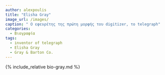 ```yaml
---
author: alexpoulis
title: "Elisha Gray"
image_url: /images/
caption: " Ο εφευρέτης της πρώτη μορφής του digitizer, το telegraph"
categories:
  - Βιογραφία
tags:
  - inventor of telegraph
  - Elisha Gray
  - Gray & Barton Co.
---
```


{% include_relative bio-gray.md %}

